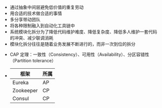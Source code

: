 * 通过抽象中间层避免低价值的重复劳动
* 用合适的技术做合适的事情
* 多分享带动团队
* 将各种限制融入到自动化工具链中
* 系统模块化拆分为了降低代码维护难度、降低复杂度、降低多人维护一套代码的冲突、减少联调消耗
* 模块化拆分往往是随着业务发展不断进行的，而非一次到位的拆分

+  CAP 定理：一致性（Consistency）、可用性（Availability）、分区容错性（Partition tolerance）

  + | 框架      | 所属 |
    | --------- | ---- |
    | Eureka    | AP   |
    | Zookeeper | CP   |
    | Consul    | CP   |

